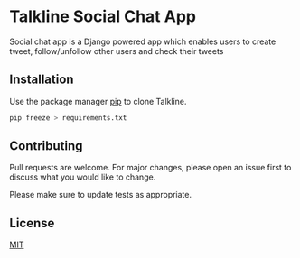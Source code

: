 # Talkline Social Chat App

Social chat app is a Django powered app which enables users to create tweet, follow/unfollow other users and check their tweets

## Installation

Use the package manager [pip](https://pip.pypa.io/en/stable/) to clone Talkline.

```bash
pip freeze > requirements.txt
```

## Contributing
Pull requests are welcome. For major changes, please open an issue first to discuss what you would like to change.

Please make sure to update tests as appropriate.

## License
[MIT](https://choosealicense.com/licenses/mit/)